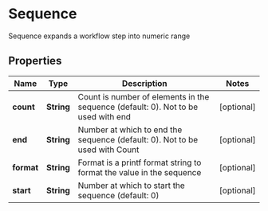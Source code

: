 

# Sequence

Sequence expands a workflow step into numeric range
## Properties

Name | Type | Description | Notes
------------ | ------------- | ------------- | -------------
**count** | **String** | Count is number of elements in the sequence (default: 0). Not to be used with end |  [optional]
**end** | **String** | Number at which to end the sequence (default: 0). Not to be used with Count |  [optional]
**format** | **String** | Format is a printf format string to format the value in the sequence |  [optional]
**start** | **String** | Number at which to start the sequence (default: 0) |  [optional]



